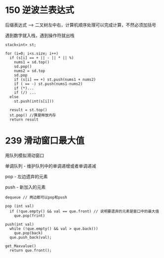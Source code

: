 # 150 逆波兰表达式
后缀表达式 --> 二叉树左中右，计算机顺序处理可以完成计算，不然必须加括号

遇到数字就入栈，遇到操作符就出栈

```
stack<int> st;

for (i=0; i<s.size; i++)
  if (s[i] == + || - || * || %)
    nums1 = sd.top()
    sd.pop()
    nums2 = sd.top
    sd.pop
    if (s[i] == +) st.push(nums1 + nums2)
    if ( == -) st.push(nums1-nums2)
    if (*)...
    if (/) ...
  else
    st.push(int(s[i]))

  result = st.top()
  st.pop() //算是释放内存
  return result
```

# 239 滑动窗口最大值
用队列模拟滑动窗口

单调队列 - 维护队列中的单调递增或者单调递减

pop - 左边遗弃的元素

push - 新加入的元素

```
dequeue // 两边都可以pop和push

pop (int val)
  if (!que.empty() && val == que.front) // 说明要遗弃的元素是窗口中的最大值
    que.pop(frint)

push(int val)
  while (!que.empty() && val > que.back())
    que.pop(back)
  que.push_back(val);

get_Maxvalue()
  return que.front();
```
